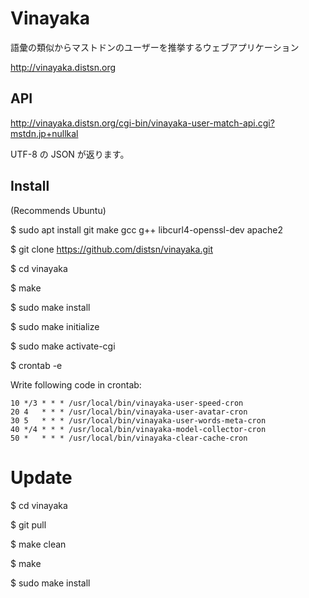 # Vinayaka

語彙の類似からマストドンのユーザーを推挙するウェブアプリケーション

http://vinayaka.distsn.org

## API

http://vinayaka.distsn.org/cgi-bin/vinayaka-user-match-api.cgi?mstdn.jp+nullkal

UTF-8 の JSON が返ります。

## Install

(Recommends Ubuntu)

$ sudo apt install git make gcc g++ libcurl4-openssl-dev apache2

$ git clone https://github.com/distsn/vinayaka.git

$ cd vinayaka

$ make

$ sudo make install

$ sudo make initialize

$ sudo make activate-cgi

$ crontab -e

Write following code in crontab:

    10 */3 * * * /usr/local/bin/vinayaka-user-speed-cron
    20 4   * * * /usr/local/bin/vinayaka-user-avatar-cron
    30 5   * * * /usr/local/bin/vinayaka-user-words-meta-cron
    40 */4 * * * /usr/local/bin/vinayaka-model-collector-cron
    50 *   * * * /usr/local/bin/vinayaka-clear-cache-cron

# Update

$ cd vinayaka

$ git pull

$ make clean

$ make

$ sudo make install
